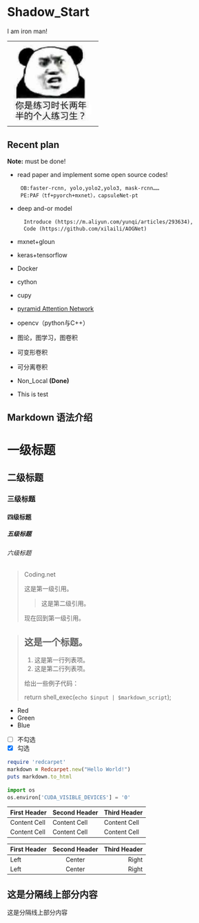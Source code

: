 # Shadow_Start
I am iron man!

<table width="100%">
<tr>
<td><img src="pics/chicken you are so beautiful.jpg", alt="Mountain View" width="95%"></td>
</tr>
</table>



## Recent plan

**Note:** must be done!

*  read paper and implement some open source codes!

		OB:faster-rcnn, yolo,yolo2,yolo3, mask-rcnn……
		PE:PAF（tf+pyorch+mxnet），capsuleNet-pt
* deep and-or model

		Introduce (https://m.aliyun.com/yunqi/articles/293634),  
		Code (https://github.com/xilaili/AOGNet)
* mxnet+gloun
* keras+tensorflow
* Docker
* cython
* cupy
* [pyramid Attention Network]( https://www.jiqizhixin.com/articles/pyramid-attention-network?from=synced&keywords=%E8%AF%AD%E4%B9%89%E5%88%86%E5%89%B2)
* opencv（python与C++）
* 图论，图学习，图卷积
* 可变形卷积
* 可分离卷积
* Non_Local **(Done)**
* This is test


## Markdown 语法介绍
# 一级标题
## 二级标题
### 三级标题
#### 四级标题
##### 五级标题
###### 六级标题

> Coding.net
> 
> 这是第一级引用。
>
> > 这是第二级引用。
>
> 现在回到第一级引用。

> ## 这是一个标题。
> 1. 这是第一行列表项。
> 2. 这是第二行列表项。
>
> 给出一些例子代码：
>
> return shell_exec(`echo $input | $markdown_script`);

- Red
- Green
- Blue

- [ ] 不勾选
- [x] 勾选

```ruby
require 'redcarpet'
markdown = Redcarpet.new("Hello World!")
puts markdown.to_html
```

```python
import os
os.environ['CUDA_VISIBLE_DEVICES'] = '0'
```

First Header | Second Header | Third Header
------------ | ------------- | ------------
Content Cell | Content Cell  | Content Cell
Content Cell | Content Cell  | Content Cell

First Header | Second Header | Third Header
:----------- | :-----------: | -----------:
Left         | Center        | Right
Left         | Center        | Right


这是分隔线上部分内容
---
这是分隔线上部分内容

